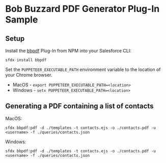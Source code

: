 # Bob Buzzard PDF Generator Plug-In Sample

## Setup

Install the [bbpdf](repo) Plug-In from NPM into your Salesforce CLI:

`sfdx install bbpdf`

Set the `PUPPETEER_EXECUTABLE_PATH` environment variable to the location of your Chrome browser.

- MacOS - `export PUPPETEER_EXECUTABLE_PATH=<location>`
- Windows - `setx PUPPETEER_EXECUTABLE_PATH=<location>`

## Generating a PDF containing a list of contacts

MacOS: 

`sfdx bbpdf:pdf -d ./templates -t contacts.ejs -o ./contacts.pdf -u <username> -f ./queries/contacts.json`

Windows: 

`sfdx bbpdf:pdf -d ./templates -t contacts.ejs -o ./contacts.pdf -u <username> -f ./queries/contacts.json`